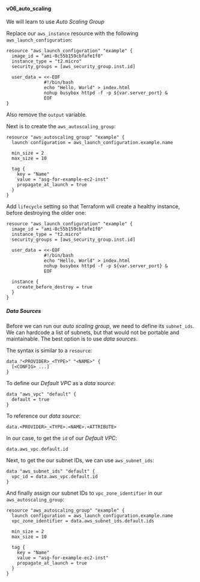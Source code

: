 #### v06_auto_scaling ####

We will learn to use *Auto Scaling Group*

Replace our `aws_instance` resource with the following `aws_launch_configuration`:
```hcl
resource "aws_launch_configuration" "example" {
  image_id = "ami-0c55b159cbfafe1f0"
  instance_type = "t2.micro"
  security_groups = [aws_security_group.inst.id]

  user_data = <<-EOF
              #!/bin/bash
              echo "Hello, World" > index.html
              nohup busybox httpd -f -p ${var.server_port} &
              EOF
}
```

Also remove the `output` variable.

Next is to create the `aws_autoscaling_group`:
```hcl
resource "aws_autoscaling_group" "example" {
  launch configuration = aws_launch_configuration.example.name

  min_size = 2
  max_size = 10

  tag {
    key = "Name"
    value = "asg-for-example-ec2-inst"
    propagate_at_launch = true
  }
}
```

Add `lifecycle` setting so that Terraform will create a healthy instance, before destroying the older one:
```hcl
resource "aws_launch_configuration" "example" {
  image_id = "ami-0c55b159cbfafe1f0"
  instance_type = "t2.micro"
  security_groups = [aws_security_group.inst.id]

  user_data = <<-EOF
              #!/bin/bash
              echo "Hello, World" > index.html
              nohup busybox httpd -f -p ${var.server_port} &
              EOF

  instance {
    create_before_destroy = true
  }
}
```

##### Data Sources #####
Before we can run our *auto scaling group*, we need to define its `subnet_ids`. We can hardcode a list of subnets, but that would not be portable and maintainable. The best option is to use *data sources*.

The syntax is similar to a `resource`:
```hcl
data "<PROVIDER>_<TYPE>" "<NAME>" {
  [<CONFIG> ...]
}
```

To define our *Default VPC* as a *data source*:
```hcl
data "aws_vpc" "default" {
  default = true
}
```

To reference our *data source*:
```hcl
data.<PROVIDER>_<TYPE>.<NAME>.<ATTRIBUTE>
```

In our case, to get the `id` of our *Default VPC*:
```hcl
data.aws_vpc.default.id
```

Next, to get the our subnet IDs, we can use `aws_subnet_ids`:
```hcl
data "aws_subnet_ids" "default" {
  vpc_id = data.aws_vpc.default.id
}
```

And finally assign our subnet IDs to `vpc_zone_identifier` in our `aws_autoscaling_group`:
```hcl
resource "aws_autoscaling_group" "example" {
  launch configuration = aws_launch_configuration.example.name
  vpc_zone_identifier = data.aws_subnet_ids.default.ids

  min_size = 2
  max_size = 10

  tag {
    key = "Name"
    value = "asg-for-example-ec2-inst"
    propagate_at_launch = true
  }
}
```